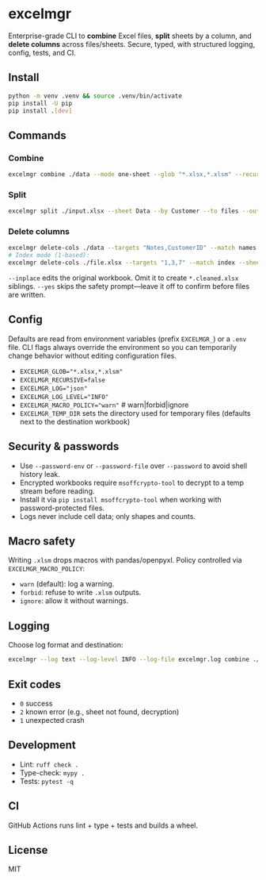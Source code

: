 # excelmgr

Enterprise-grade CLI to **combine** Excel files, **split** sheets by a column, and **delete columns** across files/sheets. Secure, typed, with structured logging, config, tests, and CI.

## Install
```bash
python -m venv .venv && source .venv/bin/activate
pip install -U pip
pip install .[dev]
```

## Commands
### Combine
```bash
excelmgr combine ./data --mode one-sheet --glob "*.xlsx,*.xlsm" --recursive --out combined.xlsx --add-source-column
```
### Split
```bash
excelmgr split ./input.xlsx --sheet Data --by Customer --to files --out out_dir
```
### Delete columns
```bash
excelmgr delete-cols ./data --targets "Notes,CustomerID" --match names --strategy ci --all-sheets --inplace --yes
# Index mode (1-based):
excelmgr delete-cols ./file.xlsx --targets "1,3,7" --match index --sheet Data --dry-run
```
`--inplace` edits the original workbook. Omit it to create `*.cleaned.xlsx` siblings. `--yes` skips the safety prompt—leave it
off to confirm before files are written.

## Config
Defaults are read from environment variables (prefix `EXCELMGR_`) or a `.env` file. CLI flags always override the
environment so you can temporarily change behavior without editing configuration files.
- `EXCELMGR_GLOB="*.xlsx,*.xlsm"`
- `EXCELMGR_RECURSIVE=false`
- `EXCELMGR_LOG="json"`
- `EXCELMGR_LOG_LEVEL="INFO"`
- `EXCELMGR_MACRO_POLICY="warn"`  # warn|forbid|ignore
- `EXCELMGR_TEMP_DIR` sets the directory used for temporary files (defaults next to the destination workbook)

## Security & passwords
- Use `--password-env` or `--password-file` over `--password` to avoid shell history leak.
- Encrypted workbooks require `msoffcrypto-tool` to decrypt to a temp stream before reading.
- Install it via `pip install msoffcrypto-tool` when working with password-protected files.
- Logs never include cell data; only shapes and counts.

## Macro safety
Writing `.xlsm` drops macros with pandas/openpyxl. Policy controlled via `EXCELMGR_MACRO_POLICY`:
- `warn` (default): log a warning.
- `forbid`: refuse to write `.xlsm` outputs.
- `ignore`: allow it without warnings.

## Logging
Choose log format and destination:
```bash
excelmgr --log text --log-level INFO --log-file excelmgr.log combine ./data --out combined.xlsx
```

## Exit codes
- `0` success
- `2` known error (e.g., sheet not found, decryption)
- `1` unexpected crash

## Development
- Lint: `ruff check .`
- Type-check: `mypy .`
- Tests: `pytest -q`

## CI
GitHub Actions runs lint + type + tests and builds a wheel.

## License
MIT
